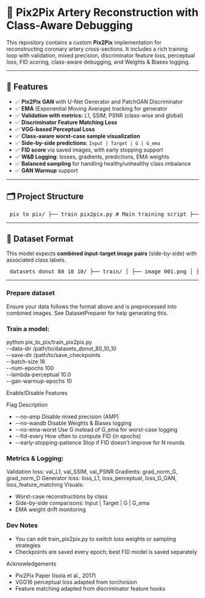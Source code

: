 # 🧠 Pix2Pix Artery Reconstruction with Class-Aware Debugging

This repository contains a custom **Pix2Pix** implementation for reconstructing coronary artery cross-sections. It includes a rich training loop with validation, mixed precision, discriminator feature loss, perceptual loss, FID scoring, class-aware debugging, and Weights & Biases logging.

---

## 🚀 Features

- ✅ **Pix2Pix GAN** with U-Net Generator and PatchGAN Discriminator  
- ✅ **EMA** (Exponential Moving Average) tracking for generator  
- ✅ **Validation with metrics:** L1, SSIM, PSNR (class-wise and global)  
- ✅ **Discriminator Feature Matching Loss**  
- ✅ **VGG-based Perceptual Loss**  
- ✅ **Class-aware worst-case sample visualization**  
- ✅ **Side-by-side predictions**: `Input | Target | G | G_ema`  
- ✅ **FID score** via saved images, with early stopping support  
- ✅ **W&B Logging**: losses, gradients, predictions, EMA weights  
- ✅ **Balanced sampling** for handling healthy/unhealthy class imbalance  
- ✅ **GAN Warmup** support

---

## 🗂️ Project Structure
<pre> pix_to_pix/ ├── train_pix2pix.py # Main training script ├── models/ │ ├── generator.py # UNet generator and prediction utilities │ ├── discriminator.py # PatchDiscriminator with feature hooks │ ├── perceptual.py # VGG feature extractor for perceptual loss ├── datasets/ │ ├── combined_image_dataset.py # Dataset loader for combined input-target images └── ... </pre>

---

## 🧩 Dataset Format

This model expects **combined input-target image pairs** (side-by-side) with associated class labels.

<pre> datasets_donut_80_10_10/ ├── train/ │ ├── image_001.png │ ├── image_002.png │ └── ... ├── val/ │ ├── image_101.png │ ├── image_102.png │ └── ... ├── test/ │ ├── image_201.png │ └── ... ├── labels_train.json # {"image_001.png": "healthy", ...} ├── labels_val.json └── labels_test.json # (optional) </pre>

---

### Prepare dataset
Ensure your data follows the format above and is preprocessed into combined images. See DatasetPreparer for help generating this.

### Train a model:
python pix_to_pix/train_pix2pix.py \
  --data-dir /path/to/datasets_donut_80_10_10 \
  --save-dir /path/to/save_checkpoints \
  --batch-size 16 \
  --num-epochs 100 \
  --lambda-perceptual 10.0 \
  --gan-warmup-epochs 10

Enable/Disable Features

Flag	Description
- --no-amp	Disable mixed precision (AMP)
- --no-wandb	Disable Weights & Biases logging
- --no-ema-worst	Use G instead of G_ema for worst-case logging
- --fid-every	How often to compute FID (in epochs)
- --early-stopping-patience	Stop if FID doesn't improve for N rounds

### Metrics & Logging:
Validation loss: val_L1, val_SSIM, val_PSNR
Gradients: grad_norm_G, grad_norm_D
Generator loss: loss_L1, loss_perceptual, loss_G_GAN, loss_feature_matching
Visuals:
- Worst-case reconstructions by class
- Side-by-side comparisons: Input | Target | G | G_ema
- EMA weight drift monitoring

### Dev Notes
- You can edit train_pix2pix.py to switch loss weights or sampling strategies
- Checkpoints are saved every epoch; best FID model is saved separately

Acknowledgements
- Pix2Pix Paper (Isola et al., 2017)
- VGG16 perceptual loss adapted from torchvision
- Feature matching adapted from discriminator feature hooks
